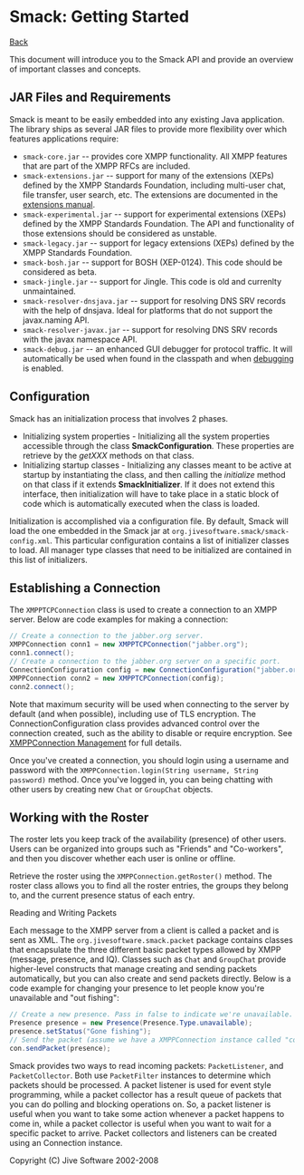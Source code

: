 Smack: Getting Started
======================

[Back](index.md)

This document will introduce you to the Smack API and provide an overview of
important classes and concepts.

JAR Files and Requirements
--------------------------

Smack is meant to be easily embedded into any existing Java application. The
library ships as several JAR files to provide more flexibility over which
features applications require:

  * `smack-core.jar` -- provides core XMPP functionality. All XMPP features that are part of the XMPP RFCs are included.
  * `smack-extensions.jar` -- support for many of the extensions (XEPs) defined by the XMPP Standards Foundation, including multi-user chat, file transfer, user search, etc. The extensions are documented in the [extensions manual](extensions/index.md).
  * `smack-experimental.jar` -- support for experimental extensions (XEPs) defined by the XMPP Standards Foundation. The API and functionality of those extensions should be considered as unstable.
  * `smack-legacy.jar` -- support for legacy extensions (XEPs) defined by the XMPP Standards Foundation.
  * `smack-bosh.jar` -- support for BOSH (XEP-0124). This code should be considered as beta.
  * `smack-jingle.jar` -- support for Jingle. This code is old and currenlty unmaintained.
  * `smack-resolver-dnsjava.jar` -- support for resolving DNS SRV records with the help of dnsjava. Ideal for platforms that do not support the javax.naming API.
  * `smack-resolver-javax.jar` -- support for resolving DNS SRV records with the javax namespace API.
  * `smack-debug.jar` -- an enhanced GUI debugger for protocol traffic. It will automatically be used when found in the classpath and when [debugging](debugging.md) is enabled.

Configuration
-------------

Smack has an initialization process that involves 2 phases.

  * Initializing system properties - Initializing all the system properties accessible through the class **SmackConfiguration**. These properties are retrieve by the _getXXX_ methods on that class.
  * Initializing startup classes - Initializing any classes meant to be active at startup by instantiating the class, and then calling the _initialize_ method on that class if it extends **SmackInitializer**. If it does not extend this interface, then initialization will have to take place in a static block of code which is automatically executed when the class is loaded.

Initialization is accomplished via a configuration file. By default, Smack
will load the one embedded in the Smack jar at `org.jivesoftware.smack/smack-
config.xml`. This particular configuration contains a list of initializer
classes to load. All manager type classes that need to be initialized are
contained in this list of initializers.

Establishing a Connection
-------------------------

The `XMPPTCPConnection` class is used to create a connection to an XMPP
server. Below are code examples for making a connection:

```java
// Create a connection to the jabber.org server.
XMPPConnection conn1 = new XMPPTCPConnection("jabber.org");
conn1.connect();
// Create a connection to the jabber.org server on a specific port.
ConnectionConfiguration config = new ConnectionConfiguration("jabber.org", 5222);
XMPPConnection conn2 = new XMPPTCPConnection(config);
conn2.connect();
```

Note that maximum security will be used when connecting to the server by
default (and when possible), including use of TLS encryption. The
ConnectionConfiguration class provides advanced control over the connection
created, such as the ability to disable or require encryption. See
[XMPPConnection Management](connections.md) for full details.

Once you've created a connection, you should login using a username and
password with the `XMPPConnection.login(String username, String password)`
method. Once you've logged in, you can being chatting with other users by
creating new `Chat` or `GroupChat` objects.

Working with the Roster
----------------------

The roster lets you keep track of the availability (presence) of other users.
Users can be organized into groups such as "Friends" and "Co-workers", and
then you discover whether each user is online or offline.

Retrieve the roster using the `XMPPConnection.getRoster()` method. The roster
class allows you to find all the roster entries, the groups they belong to,
and the current presence status of each entry.

Reading and Writing Packets

Each message to the XMPP server from a client is called a packet and is sent
as XML. The `org.jivesoftware.smack.packet` package contains classes that
encapsulate the three different basic packet types allowed by XMPP (message,
presence, and IQ). Classes such as `Chat` and `GroupChat` provide higher-level
constructs that manage creating and sending packets automatically, but you can
also create and send packets directly. Below is a code example for changing
your presence to let people know you're unavailable and "out fishing":

```java
// Create a new presence. Pass in false to indicate we're unavailable.
Presence presence = new Presence(Presence.Type.unavailable);
presence.setStatus("Gone fishing");
// Send the packet (assume we have a XMPPConnection instance called "con").
con.sendPacket(presence);
```

Smack provides two ways to read incoming packets: `PacketListener`, and
`PacketCollector`. Both use `PacketFilter` instances to determine which
packets should be processed. A packet listener is used for event style
programming, while a packet collector has a result queue of packets that you
can do polling and blocking operations on. So, a packet listener is useful
when you want to take some action whenever a packet happens to come in, while
a packet collector is useful when you want to wait for a specific packet to
arrive. Packet collectors and listeners can be created using an Connection
instance.

Copyright (C) Jive Software 2002-2008
